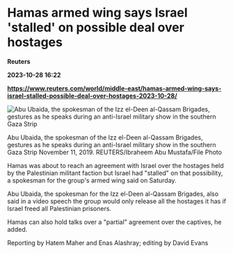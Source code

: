 # Hamas armed wing says Israel 'stalled' on possible deal over hostages
**Reuters**

**2023-10-28 16:22**

**https://www.reuters.com/world/middle-east/hamas-armed-wing-says-israel-stalled-possible-deal-over-hostages-2023-10-28/**

![Abu Ubaida, the spokesman of the Izz el-Deen al-Qassam Brigades, gestures as he speaks during an anti-Israel military show in the southern Gaza Strip](https://www.reuters.com/resizer/LWl2KFHhck3p9ma8NVp9_MvHU7U=/1920x0/filters:quality(80)/cloudfront-us-east-2.images.arcpublishing.com/reuters/4GCRVTZ5Y5LYLOIKJWAEQIKIWU.jpg)

Abu Ubaida, the spokesman of the Izz el-Deen al-Qassam Brigades, gestures as he speaks during an anti-Israel military show in the southern Gaza Strip November 11, 2019. REUTERS/Ibraheem Abu Mustafa/File Photo

Hamas was about to reach an agreement with Israel over the hostages held by the Palestinian militant faction but Israel had "stalled" on that possibility, a spokesman for the group's armed wing said on Saturday.

Abu Ubaida, the spokesman for the Izz el-Deen al-Qassam Brigades, also said in a video speech the group would only release all the hostages it has if Israel freed all Palestinian prisoners.

Hamas can also hold talks over a "partial" agreement over the captives, he added.

Reporting by Hatem Maher and Enas Alashray; editing by David Evans